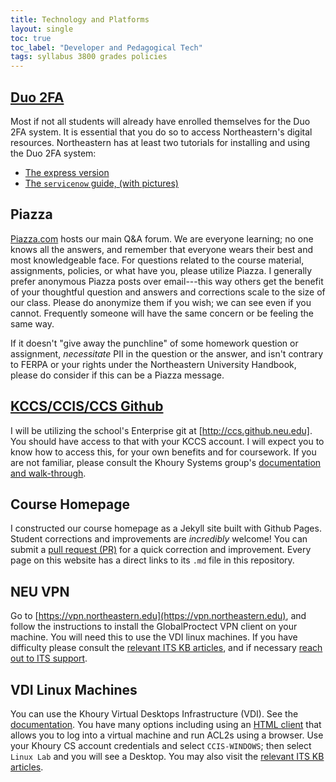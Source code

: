 ```yaml
---
title: Technology and Platforms
layout: single
toc: true
toc_label: "Developer and Pedagogical Tech"
tags: syllabus 3800 grades policies 
---
```



## [Duo 2FA](https://get2fa.northeastern.edu/)

Most if not all students will already have enrolled themselves for the
Duo 2FA system. It is essential that you do so to access
Northeastern's digital resources. Northeastern has at least two
tutorials for installing and using the Duo 2FA system:

   - [The express version](https://express.northeastern.edu/get2fa/how-to-enroll-in-2fa/)
   - [The `servicenow` guide, (with pictures)](https://northeastern.service-now.com/kb_view.do?sys_kb_id=436cd1dbdb808854c5575e38dc9619e3&sysparm_class_name=kb_knowledge)

## Piazza 

[Piazza.com](http://piazza.com/) hosts our main Q&A forum. We are
everyone learning; no one knows all the answers, and remember that
everyone wears their best and most knowledgeable face. For questions
related to the course material, assignments, policies, or what have
you, please utilize Piazza. I generally prefer anonymous Piazza posts
over email---this way others get the benefit of your thoughtful
question and answers and corrections scale to the size of our class.
Please do anonymize them if you wish; we can see even if you cannot.
Frequently someone will have the same concern or be feeling the same
way.

 If it doesn't "give away the punchline" of some homework question or
 assignment, *necessitate* PII in the question or the answer, and isn't
 contrary to FERPA or your rights under the Northeastern University
 Handbook, please do consider if this can be a Piazza message.

## [KCCS/CCIS/CCS Github](http://ccs.github.neu.edu)

I will be utilizing the school's Enterprise git at
[http://ccs.github.neu.edu]. You should have access to that with your
KCCS account. I will expect you to know how to access this, for your
own benefits and for coursework. If you are not familiar, please
consult the Khoury Systems group's [documentation and
walk-through](https://northeastern.service-now.com/kb_view.do?sysparm_article=KB0012152).

## Course Homepage

I constructed our course homepage as a Jekyll site built with Github
Pages. Student corrections and improvements are *incredibly* welcome!
You can submit a [pull request
(PR)](http://github.ccs.neu.edu/jhemann/21SP-2800) for a quick
correction and improvement. Every page on this website has a direct
links to its `.md` file in this repository.


## NEU VPN 

Go to [https://vpn.northeastern.edu](https://vpn.northeastern.edu), and follow the instructions to
install the GlobalProctect VPN client on your machine. You will need
this to use the VDI linux machines. If you have difficulty please
consult the [relevant ITS KB articles](http://northeastern.service-now.com/tech?id=kb_category&kb_category=07d42f714f02cf0099c2fd511310c7b2), and if necessary [reach out to
ITS support](http://its.northeastern.edu/support/#et-boc:~:text=Still%20Need%20Support%3F).

## VDI Linux Machines 

You can use the Khoury Virtual Desktops Infrastructure (VDI). See the
[documentation](https://www.khoury.northeastern.edu/systems/vdi/). You
have many options including using an [HTML
client](https://view.khoury.northeastern.edu/portal/webclient/index.html#/)
that allows you to log into a virtual machine and run ACL2s using a
browser. Use your Khoury CS account credentials and select
`CCIS-WINDOWS`; then select `Linux Lab` and you will see a Desktop.
You may also visit the [relevant ITS KB
articles](http://northeastern.service-now.com/tech?id=kb_category&kb_category=6b863d8d4f3b5b4450a5798e0210c735&kb_id=d82ad28c134922401528f5104244b068).
